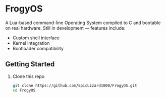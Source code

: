# FrogyOS

A Lua-based command-line Operating System compiled to C and bootable on real hardware. Still in development — features include:

- Custom shell interface
- Kernel integration
- Bootloader compatibility

## Getting Started

1. Clone this repo  
   ```bash
   git clone https://github.com/EpicLizard1000/FrogyOS.git
   cd FrogyOS



